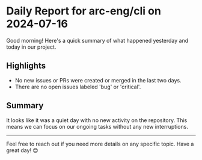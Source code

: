 # Daily Report for arc-eng/cli on 2024-07-16

Good morning! Here's a quick summary of what happened yesterday and today in our project.

## Highlights
- No new issues or PRs were created or merged in the last two days.
- There are no open issues labeled 'bug' or 'critical'.

## Summary
It looks like it was a quiet day with no new activity on the repository. This means we can focus on our ongoing tasks without any new interruptions.

---

Feel free to reach out if you need more details on any specific topic. Have a great day! 😊